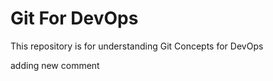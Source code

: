 # Git For DevOps


This repository is for understanding Git Concepts for DevOps


adding new comment

